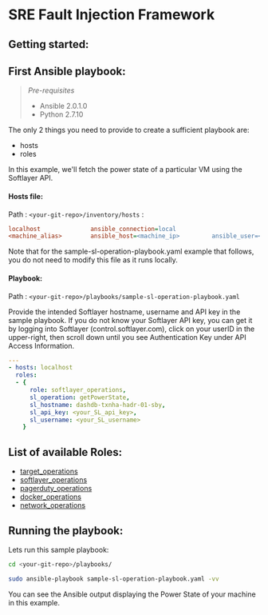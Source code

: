 SRE Fault Injection Framework
==============================


Getting started:
----------------

First Ansible playbook:
-----------------------

> *Pre-requisites*
> 
> * Ansible 2.0.1.0
> * Python 2.7.10

The only 2 things you need to provide to create a sufficient playbook are:
* hosts
* roles

In this example, we'll fetch the power state of a particular VM using the Softlayer API. 

#### Hosts file:

Path : `<your-git-repo>/inventory/hosts` :

```INI
localhost              ansible_connection=local
<machine_alias>        ansible_host=<machine_ip>         ansible_user=<ssh-user>        ansible_ssh_pass=<ssh-password>
```

Note that for the sample-sl-operation-playbook.yaml example that follows, you do not need to modify this file as it runs locally.

#### Playbook:

Path : `<your-git-repo>/playbooks/sample-sl-operation-playbook.yaml`

Provide the intended Softlayer hostname, username and API key in the sample playbook.  If you do not know your Softlayer API key, you can get it by logging into Softlayer (control.softlayer.com), click on your userID in the upper-right, then scroll down until you see Authentication Key under API Access Information.

```yaml
---
- hosts: localhost
  roles:
  - {
      role: softlayer_operations,
      sl_operation: getPowerState,
      sl_hostname: dashdb-txnha-hadr-01-sby,
      sl_api_key: <your_SL_api_key>,
      sl_username: <your_SL_username>
    }
```

List of available Roles:
------------------------
* [target_operations](https://github.ibm.com/cds-sre-org/sreFramework/tree/dev/roles/target_operations)
* [softlayer_operations](https://github.ibm.com/cds-sre-org/sreFramework/tree/dev/roles/softlayer_operations)
* [pagerduty_operations](https://github.ibm.com/cds-sre-org/sreFramework/tree/dev/roles/pagerduty_operations)
* [docker_operations](https://github.ibm.com/cds-sre-org/sreFramework/tree/dev/roles/docker_operations)
* [network_operations](https://github.ibm.com/cds-sre-org/sreFramework/tree/dev/roles/network_operations)


Running the playbook:
---------------------

Lets run this sample playbook:

```sh
cd <your-git-repo>/playbooks/
```

```sh
sudo ansible-playbook sample-sl-operation-playbook.yaml -vv
```


You can see the Ansible output displaying the Power State of your machine in this example.







